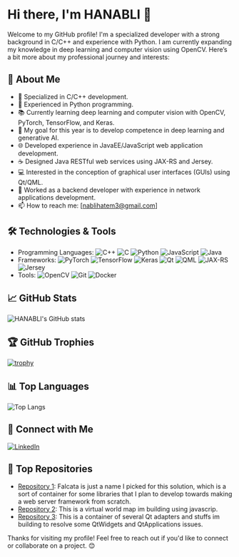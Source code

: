 # Hi there, I'm HANABLI 👋

Welcome to my GitHub profile! I'm a specialized developer with a strong background in C/C++ and experience with Python. I am currently expanding my knowledge in deep learning and computer vision using OpenCV. Here’s a bit more about my professional journey and interests:

## 🚀 About Me
- 🌟 Specialized in C/C++ development.
- 🐍 Experienced in Python programming.
- 📚 Currently learning deep learning and computer vision with OpenCV, PyTorch, TensorFlow, and Keras.
- 🧠 My goal for this year is to develop competence in deep learning and generative AI.
- 🌐 Developed experience in JavaEE/JavaScript web application development.
- ☕ Designed Java RESTful web services using JAX-RS and Jersey.
- 💻 Interested in the conception of graphical user interfaces (GUIs) using Qt/QML.
- 🔧 Worked as a backend developer with experience in network applications development.
- 📫 How to reach me: [nablihatem3@gmail.com]

## 🛠️ Technologies & Tools
- Programming Languages: ![C++](https://img.shields.io/badge/C++-00599C?style=for-the-badge&logo=c%2B%2B&logoColor=white) ![C](https://img.shields.io/badge/C-A8B9CC?style=for-the-badge&logo=c&logoColor=white) ![Python](https://img.shields.io/badge/Python-3776AB?style=for-the-badge&logo=python&logoColor=white) ![JavaScript](https://img.shields.io/badge/JavaScript-F7DF1E?style=for-the-badge&logo=javascript&logoColor=black) ![Java](https://img.shields.io/badge/Java-007396?style=for-the-badge&logo=java&logoColor=white)
- Frameworks: ![PyTorch](https://img.shields.io/badge/PyTorch-EE4C2C?style=for-the-badge&logo=pytorch&logoColor=white) ![TensorFlow](https://img.shields.io/badge/TensorFlow-FF6F00?style=for-the-badge&logo=tensorflow&logoColor=white) ![Keras](https://img.shields.io/badge/Keras-D00000?style=for-the-badge&logo=keras&logoColor=white) ![Qt](https://img.shields.io/badge/Qt-41CD52?style=for-the-badge&logo=qt&logoColor=white) ![QML](https://img.shields.io/badge/QML-41CD52?style=for-the-badge&logo=qt&logoColor=white) ![JAX-RS](https://img.shields.io/badge/JAX--RS-007396?style=for-the-badge&logo=java&logoColor=white) ![Jersey](https://img.shields.io/badge/Jersey-007396?style=for-the-badge&logo=java&logoColor=white)
- Tools: ![OpenCV](https://img.shields.io/badge/OpenCV-5C3EE8?style=for-the-badge&logo=opencv&logoColor=white) ![Git](https://img.shields.io/badge/Git-F05032?style=for-the-badge&logo=git&logoColor=white) ![Docker](https://img.shields.io/badge/Docker-2496ED?style=for-the-badge&logo=docker&logoColor=white)

## 📈 GitHub Stats
![HANABLI's GitHub stats](https://github-readme-stats.vercel.app/api?username=HANABLI&show_icons=true&theme=radical)

## 🏆 GitHub Trophies
[![trophy](https://github-profile-trophy.vercel.app/?username=HANABLI&theme=onedark)](https://github.com/ryo-ma/github-profile-trophy)

## 📊 Top Languages
![Top Langs](https://github-readme-stats.vercel.app/api/top-langs/?username=HANABLI&hide_progress=true)

## 🔗 Connect with Me
[![LinkedIn](https://img.shields.io/badge/LinkedIn-0A66C2?style=for-the-badge&logo=linkedin&logoColor=white)](https://www.linkedin.com/in/hatem-nabli-b3930314b/)

## 📂 Top Repositories

- [Repository 1](https://github.com/HANABLI/Falcata): Falcata is just a name I picked for this solution, which is a sort of container for some libraries that I plan to develop towards making a web server framework from scratch.
- [Repository 2](https://github.com/HANABLI/virtualworld_sdc): This is a virtual world map im building using javascrip.
- [Repository 3](https://github.com/HANABLI/QtProjects): This is a container of several Qt adapters and stuffs im building to resolve some QtWidgets and QtApplications issues.


Thanks for visiting my profile! Feel free to reach out if you'd like to connect or collaborate on a project. 😊
